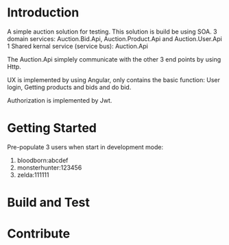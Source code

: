 # Introduction 
A simple auction solution for testing.
This solution is build be using SOA.
3 domain services: Auction.Bid.Api, Auction.Product.Api and Auction.User.Api
1 Shared kernal service (service bus): Auction.Api

The Auction.Api simplely communicate with the other 3 end points by using Http.

UX is implemented by using Angular, only contains the basic function: User login, Getting products and bids and do bid.

Authorization is implemented by Jwt.


# Getting Started
Pre-populate 3 users when start in development mode:
1. bloodborn:abcdef
2. monsterhunter:123456
3. zelda:111111

# Build and Test


# Contribute
